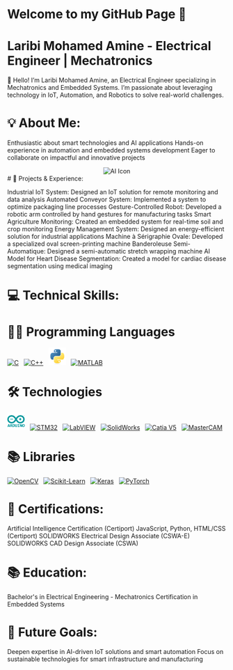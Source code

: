 # Welcome to my GitHub Page 👋
# Laribi Mohamed Amine - Electrical Engineer | Mechatronics

👋 Hello! I’m Laribi Mohamed Amine, an Electrical Engineer specializing in Mechatronics and Embedded Systems. I’m passionate about leveraging technology in IoT, Automation, and Robotics to solve real-world challenges.

# 💡 About Me:

Enthusiastic about smart technologies and AI applications
Hands-on experience in automation and embedded systems development
Eager to collaborate on impactful and innovative projects
<div align="center"> <img src="https://upload.wikimedia.org/wikipedia/commons/6/6f/Artificial_Intelligence_icon.png" alt="AI Icon" width="50" height="50"> </div>
# 🚀 Projects & Experience:

Industrial IoT System: Designed an IoT solution for remote monitoring and data analysis
Automated Conveyor System: Implemented a system to optimize packaging line processes
Gesture-Controlled Robot: Developed a robotic arm controlled by hand gestures for manufacturing tasks
Smart Agriculture Monitoring: Created an embedded system for real-time soil and crop monitoring
Energy Management System: Designed an energy-efficient solution for industrial applications
Machine à Sérigraphie Ovale: Developed a specialized oval screen-printing machine
Banderoleuse Semi-Automatique: Designed a semi-automatic stretch wrapping machine
AI Model for Heart Disease Segmentation: Created a model for cardiac disease segmentation using medical imaging

# 💻 Technical Skills:

# 👨‍💻 Programming Languages
<div align="left"> <a href="https://www.cprogramming.com" target="_blank" rel="noreferrer"><img src="https://raw.githubusercontent.com/arasgungore/arasgungore/main/icons/c.svg" alt="C" width="40" height="40" /></a> &nbsp; <a href="https://www.cplusplus.com" target="_blank" rel="noreferrer"><img src="https://raw.githubusercontent.com/arasgungore/arasgungore/main/icons/cplusplus.svg" alt="C++" width="40" height="40" /></a> &nbsp; <a href="https://www.python.org" target="_blank" rel="noreferrer"><img src="https://raw.githubusercontent.com/devicons/devicon/master/icons/python/python-original.svg" alt="Python" width="40" height="40" /></a> &nbsp; <a href="https://www.mathworks.com/products/matlab.html" target="_blank" rel="noreferrer"><img src="https://upload.wikimedia.org/wikipedia/commons/2/21/Matlab_Logo.png" alt="MATLAB" width="40" height="40" /></a> </div>

# 🛠 Technologies
<div align="left"> <a href="https://www.arduino.cc" target="_blank" rel="noreferrer"><img src="https://raw.githubusercontent.com/devicons/devicon/master/icons/arduino/arduino-original-wordmark.svg" alt="Arduino" width="40" height="40" /></a> &nbsp; <a href="https://www.st.com/en/development-tools/stm32cubeide.html" target="_blank" rel="noreferrer"><img src="https://upload.wikimedia.org/wikipedia/commons/0/0c/Stmicroelectronics-logo.png" alt="STM32" width="40" height="40" /></a> &nbsp; <a href="https://www.ni.com/en-us/shop/labview.html" target="_blank" rel="noreferrer"><img src="https://upload.wikimedia.org/wikipedia/commons/7/7e/Labview_logo.png" alt="LabVIEW" width="40" height="40" /></a> &nbsp; <a href="https://www.solidworks.com" target="_blank" rel="noreferrer"><img src="https://upload.wikimedia.org/wikipedia/commons/8/88/SolidWorks_Logo.png" alt="SolidWorks" width="40" height="40" /></a> &nbsp; <a href="https://www.3ds.com/products-services/catia/" target="_blank" rel="noreferrer"><img src="https://upload.wikimedia.org/wikipedia/commons/1/17/CATIA_Logo.png" alt="Catia V5" width="40" height="40" /></a> &nbsp; <a href="https://www.mastercam.com" target="_blank" rel="noreferrer"><img src="https://www.mastercam.com/wp-content/uploads/2021/06/Mastercam_Logo.png" alt="MasterCAM" width="40" height="40" /></a> </div>

# 📚 Libraries
<div align="left"> <a href="https://opencv.org" target="_blank" rel="noreferrer"><img src="https://www.vectorlogo.zone/logos/opencv/opencv-icon.svg" alt="OpenCV" width="40" height="40" /></a> &nbsp; <a href="https://scikit-learn.org" target="_blank" rel="noreferrer"><img src="https://upload.wikimedia.org/wikipedia/commons/0/05/Scikit_learn_logo_small.svg" alt="Scikit-Learn" width="40" height="40" /></a> &nbsp; <a href="https://keras.io" target="_blank" rel="noreferrer"><img src="https://upload.wikimedia.org/wikipedia/commons/a/ae/Keras_logo.svg" alt="Keras" width="40" height="40" /></a> &nbsp; <a href="https://pytorch.org" target="_blank" rel="noreferrer"><img src="https://www.vectorlogo.zone/logos/pytorch/pytorch-icon.svg" alt="PyTorch" width="40" height="40" /></a> </div>

# 📜 Certifications:

Artificial Intelligence Certification (Certiport)
JavaScript, Python, HTML/CSS (Certiport)
SOLIDWORKS Electrical Design Associate (CSWA-E)
SOLIDWORKS CAD Design Associate (CSWA)

# 📚 Education:

Bachelor's in Electrical Engineering - Mechatronics
Certification in Embedded Systems

# 🎯 Future Goals:

Deepen expertise in AI-driven IoT solutions and smart automation
Focus on sustainable technologies for smart infrastructure and manufacturing
